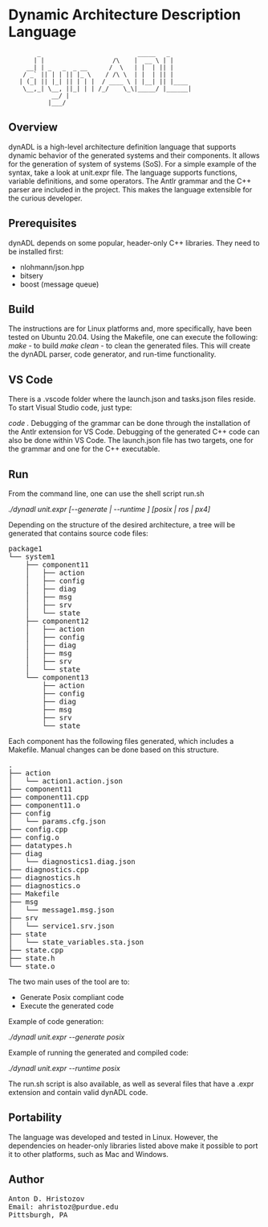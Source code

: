 # Dynamic Architecture Description Language

            _                           _____   _
           | |                   /\    |  __ \ | |
         __| | _   _  _ __      /  \   | |  | || |
        / _` || | | || |_ \    / /\ \  | |  | || |
       | (_| || |_| || | | |  / ____ \ | |__| || |____
        \__,_| \__, ||_| | | /_/    \_\|_____/ |______|
                __/ |
               |___/

## Overview
dynADL is a high-level architecture definition language that supports dynamic behavior of the generated systems and their components. It allows for the generation of system of systems (SoS).
For a simple example of the syntax, take a look at unit.expr file.
The language supports functions, variable definitions, and some operators.
The Antlr grammar and the C++ parser are included in the project. This makes the language extensible for the curious developer.

## Prerequisites
dynADL depends on some popular, header-only C++ libraries. They need to be installed first:

* nlohmann/json.hpp
* bitsery
* boost (message queue)

## Build
The instructions are for Linux platforms and, more specifically, have been tested on Ubuntu 20.04.
Using the Makefile, one can execute the following: 
*make*       - to build
*make clean* - to clean the generated files.
This will create the dynADL parser, code generator, and run-time functionality.

## VS Code
There is a .vscode folder where the launch.json and tasks.json files reside.
To start Visual Studio code, just type:

*code .*
Debugging of the grammar can be done through the installation of the Antlr extension for VS Code.
Debugging of the generated C++ code can also be done within VS Code.
The launch.json file has two targets, one for the grammar and one for the C++ executable.

## Run
From the command line, one can use the shell script run.sh

*./dynadl unit.expr [--generate | --runtime ] [posix | ros | px4]*

Depending on the structure of the desired architecture, a tree will be generated that contains source code files:

<pre>
package1
└── system1
    ├── component11
    │   ├── action
    │   ├── config
    │   ├── diag
    │   ├── msg
    │   ├── srv
    │   └── state
    ├── component12
    │   ├── action
    │   ├── config
    │   ├── diag
    │   ├── msg
    │   ├── srv
    │   └── state
    └── component13
        ├── action
        ├── config
        ├── diag
        ├── msg
        ├── srv
        └── state
</pre>

Each component has the following files generated, which includes a Makefile.
Manual changes can be done based on this structure. 

<pre>
.
├── action
│   └── action1.action.json
├── component11
├── component11.cpp
├── component11.o
├── config
│   └── params.cfg.json
├── config.cpp
├── config.o
├── datatypes.h
├── diag
│   └── diagnostics1.diag.json
├── diagnostics.cpp
├── diagnostics.h
├── diagnostics.o
├── Makefile
├── msg
│   └── message1.msg.json
├── srv
│   └── service1.srv.json
├── state
│   └── state_variables.sta.json
├── state.cpp
├── state.h
└── state.o
</pre>

The two main uses of the tool are to:

<ul>
  <li>Generate Posix compliant code</li>
  <li>Execute the generated code</li>
</ul> 

Example of code generation:

*./dynadl unit.expr --generate posix*

Example of running the generated and compiled code:

*./dynadl unit.expr --runtime posix*

The run.sh script is also available, as well as several files that have a .expr extension and contain valid dynADL code.

## Portability

The language was developed and tested in Linux. However, the dependencies on header-only libraries listed above make it possible to port it to other platforms, such as Mac and Windows.


## Author

<pre>
Anton D. Hristozov 
Email: ahristoz@purdue.edu
Pittsburgh, PA
</pre>

